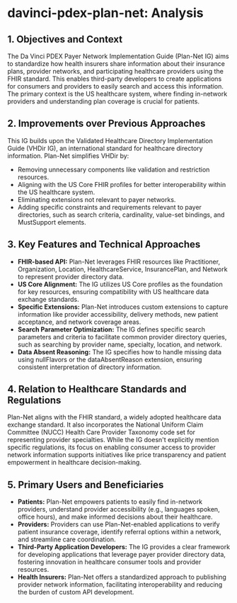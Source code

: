 # davinci-pdex-plan-net: Analysis

## 1. Objectives and Context

The Da Vinci PDEX Payer Network Implementation Guide (Plan-Net IG) aims to standardize how health insurers share information about their insurance plans, provider networks, and participating healthcare providers using the FHIR standard. This enables third-party developers to create applications for consumers and providers to easily search and access this information. The primary context is the US healthcare system, where finding in-network providers and understanding plan coverage is crucial for patients.

## 2. Improvements over Previous Approaches

This IG builds upon the Validated Healthcare Directory Implementation Guide (VHDir IG), an international standard for healthcare directory information. Plan-Net simplifies VHDir by:

- Removing unnecessary components like validation and restriction resources.
- Aligning with the US Core FHIR profiles for better interoperability within the US healthcare system.
- Eliminating extensions not relevant to payer networks.
- Adding specific constraints and requirements relevant to payer directories, such as search criteria, cardinality, value-set bindings, and MustSupport elements.

## 3. Key Features and Technical Approaches

- **FHIR-based API:**  Plan-Net leverages FHIR resources like Practitioner, Organization, Location, HealthcareService, InsurancePlan, and Network to represent provider directory data.
- **US Core Alignment:**  The IG utilizes US Core profiles as the foundation for key resources, ensuring compatibility with US healthcare data exchange standards.
- **Specific Extensions:**  Plan-Net introduces custom extensions to capture information like provider accessibility, delivery methods, new patient acceptance, and network coverage areas.
- **Search Parameter Optimization:**  The IG defines specific search parameters and criteria to facilitate common provider directory queries, such as searching by provider name, specialty, location, and network.
- **Data Absent Reasoning:**  The IG specifies how to handle missing data using nullFlavors or the dataAbsentReason extension, ensuring consistent interpretation of directory information.

## 4. Relation to Healthcare Standards and Regulations

Plan-Net aligns with the FHIR standard, a widely adopted healthcare data exchange standard. It also incorporates the National Uniform Claim Committee (NUCC) Health Care Provider Taxonomy code set for representing provider specialties. While the IG doesn't explicitly mention specific regulations, its focus on enabling consumer access to provider network information supports initiatives like price transparency and patient empowerment in healthcare decision-making.

## 5. Primary Users and Beneficiaries

- **Patients:**  Plan-Net empowers patients to easily find in-network providers, understand provider accessibility (e.g., languages spoken, office hours), and make informed decisions about their healthcare.
- **Providers:**  Providers can use Plan-Net-enabled applications to verify patient insurance coverage, identify referral options within a network, and streamline care coordination.
- **Third-Party Application Developers:**  The IG provides a clear framework for developing applications that leverage payer provider directory data, fostering innovation in healthcare consumer tools and provider resources.
- **Health Insurers:**  Plan-Net offers a standardized approach to publishing provider network information, facilitating interoperability and reducing the burden of custom API development. 
